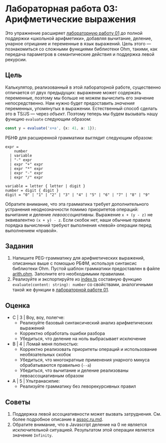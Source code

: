 # Лабораторная работа 03: Арифметические выражения

Это упражнение расширяет [лабораторную работу 01](../lab01/README.ru.md) до полной поддержки «школьной арифметики», добавляя вычитание, деление, унарное отрицание и переменные в язык выражений. Цель этого — познакомиться со сложными функциями библиотеки Ohm, такими, как передача параметров в семантические действия и поддержка левой рекурсии.

## Цель

Калькулятор, реализованный в этой лабораторной работе, существенно отличается от двух предыдущих: выражение может содержать переменные, поэтому мы больше не можем вычислить его значение непосредственно. Нам нужно будет предоставить *значения* переменных, упомянутых в выражении.
Естественный способ сделать это в TS/JS — через *объект*. Поэтому теперь мы будем вызывать нашу функцию `evaluate` следующим образом:

```typescript
const y = evaluate('x+a', {x: 41, a: 1});
```

РБНФ для расширенной грамматики выглядит следующим образом:

```EBNF
expr = 
    number
  | variable
  | "-" expr
  | expr "+" expr 
  | expr "*" expr
  | expr "-" expr
  | expr "/" expr

variable = letter { letter | digit }
number = digit { digit }
digit = "0" | "1" | "2" | "3" | "4" | "5" | "6" | "7" | "8" | "9"
```

Обратите внимание, что эта грамматика требует дополнительного устранения неоднозначности помимо приоритетов операций: вычитание и деление *левоассоциативны*.
Выражение `x + (y - z)` не эквивалентно `(x + y) - z`. Если скобок нет, наши обычные правила порядка вычислений требуют выполнения «левой» операции перед выполнением «правой».

## Задания

1. Напишите PEG-грамматику для арифметических выражений, описанных выше с помощью РБФМ, используя синтаксис библиотеки Ohm.
Пустой шаблон грамматики предоставлен в файле [arith.ohm](src/arith.ohm). Заполните его необходимыми правилами.
2. Реализуйте и экспортируйте из [index.ts](src/index.ts) составную функцию `evaluate(content: string): number`  со свойствами, аналогичными такой же функции в [лабораторной работе 01](../lab01/README.ru.md).

## Оценка

- C | 3 | Воу, воу, полегче:
  - Реализуйте базовый синтаксический анализ арифметических выражений
  - Корректно обработать ошибки разбора
  - Убедиться, что деление на ноль выбрасывает исключение
- B | 4 | Ломай меня полностью:
  - Корректно реализовать приоритеты операций и использование необязательных скобок
  - Убедиться, что многократные применения унарного минуса обрабатываются правильно (`--a`)
  - Убедиться, что вычитание и деление реализованы левоассоциативным образом
- A | 5 | Ультранасилие:
  - Реализуйте грамматику без леворекурсивных правил

## Советы

1. Поддержка левой ассоциативности может вызвать затруднения. См. более подробное описание в [assoc.ru.md](assoc.ru.md).
2. Обратите внимание, что в Javascript деление на 0 не является исключительной ситуацией. Результатом этой операции является значение `Infinity`.
